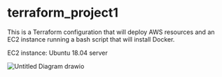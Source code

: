 # terraform_project1

This is a Terraform configuration that will deploy
AWS resources and an EC2 instance running a bash script that will install Docker.

EC2 instance: Ubuntu 18.04 server

![Untitled Diagram drawio](https://user-images.githubusercontent.com/102883166/184193969-a31a13fc-7da9-4230-aef1-e4a0b5aed520.png)
